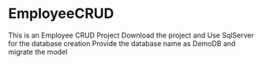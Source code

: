 # EmployeeCRUD
This is an Employee CRUD Project
Download the project and Use SqlServer for the database creation 
Provide the database name as DemoDB and migrate the model
